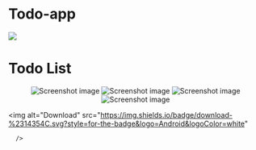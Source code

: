 # Todo-app
<img src="https://play-lh.googleusercontent.com/FtjoizQ5auOuRVHnYfJjHtCOFTGXZHSeiCd8a05r3ND4v71Vmo3WJaZfRvBaF5-FoNM=w240-h480-rw">

<h1>Todo List</h1>

<p align='center'>
<img src="https://play-lh.googleusercontent.com/5nG9gYudDHzDHLnnYrZLlu_i78-XGLAioL-gd8etwmCrfIFORk6xHT3sjWCTpGiR_7s=w526-h296-rw" srcset="https://play-lh.googleusercontent.com/5nG9gYudDHzDHLnnYrZLlu_i78-XGLAioL-gd8etwmCrfIFORk6xHT3sjWCTpGiR_7s=w1052-h592-rw 2x" class="T75of B5GQxf" alt="Screenshot image" itemprop="image" data-screenshot-index="0" jsaction="click:IEAdff" role="button" tabindex="0" load="lazy">
<img src="https://play-lh.googleusercontent.com/bBOxxhCvztU5NWSy_3Mpp7sPCBGiYtvNAaYy0nwhUR6ZKcP2aSSv0-VN2U7RaEor4E2i=w526-h296-rw" srcset="https://play-lh.googleusercontent.com/bBOxxhCvztU5NWSy_3Mpp7sPCBGiYtvNAaYy0nwhUR6ZKcP2aSSv0-VN2U7RaEor4E2i=w1052-h592-rw 2x" class="T75of B5GQxf" alt="Screenshot image" itemprop="image" data-screenshot-index="1" jsaction="click:IEAdff" role="button" tabindex="0" load="lazy">
  <img src="https://play-lh.googleusercontent.com/hRm1TUYD6Pq4vxf3FESP5-shAc9w1XyoN8bpbyIfiSNy3SbfJyao6Ku90iTSR1uMQw=w526-h296-rw" srcset="https://play-lh.googleusercontent.com/hRm1TUYD6Pq4vxf3FESP5-shAc9w1XyoN8bpbyIfiSNy3SbfJyao6Ku90iTSR1uMQw=w1052-h592-rw 2x" class="T75of B5GQxf" alt="Screenshot image" itemprop="image" data-screenshot-index="2" jsaction="click:IEAdff" role="button" tabindex="0" load="lazy">
  <img src="https://play-lh.googleusercontent.com/rzKvsGxL1c6t2uUmWot-bTSzW8HSCca93KjEAbFXzRSkokyrFUrYZ364f1W2yP2Y3bzC=w526-h296-rw" srcset="https://play-lh.googleusercontent.com/rzKvsGxL1c6t2uUmWot-bTSzW8HSCca93KjEAbFXzRSkokyrFUrYZ364f1W2yP2Y3bzC=w1052-h592-rw 2x" class="T75of B5GQxf" alt="Screenshot image" itemprop="image" data-screenshot-index="3" jsaction="click:IEAdff" role="button" tabindex="0" load="lazy">
 </p>

 <img alt="Download" src="https://img.shields.io/badge/download-%2314354C.svg?style=for-the-badge&logo=Android&logoColor=white"
      
      />
      


